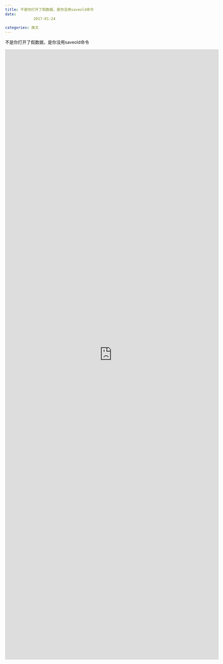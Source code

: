 ```yaml
---
title: 不是你打开了假数据，是你没用saveold命令
date: 
             2017-01-24
            
categories: 推文
---
```

不是你打开了假数据，是你没用saveold命令<!--more-->
<iframe src="http://202.114.234.173:8669/appbbs/Stata_Article/@不是你打开了假数据，是你没用saveold命令.htm" width="700px" height="2000px" scrolling="auto" frameborder=0 ></iframe>